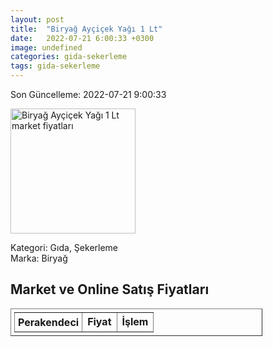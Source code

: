```yaml
---
layout: post
title:  "Biryağ Ayçiçek Yağı 1 Lt"
date:   2022-07-21 6:00:33 +0300
image: undefined
categories: gida-sekerleme
tags: gida-sekerleme
---
```


Son Güncelleme: 2022-07-21 9:00:33

<img src="undefined" width="200" alt="Biryağ Ayçiçek Yağı 1 Lt market fiyatları" />

Kategori: Gıda, Şekerleme
<br />
Marka: Biryağ

<h2>Market ve Online Satış Fiyatları</h2>

<table border="1" style="padding: 5px;width:80%;">
  <tr>
    <td style="padding: 5px;"><strong>Perakendeci</strong></td>
    <td><strong>Fiyat</strong></td>
    <td><strong>İşlem</strong></td>
  </tr>
  
</table>
